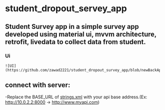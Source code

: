 # student_dropout_servey_app

## Student Survey app in a simple survey app developed using material ui, mvvm architecture, retrofit, livedata to collect data from student.
### Ui
    ![UI](https://github.com/zawad2221/student_dropout_survey_app/blob/newBackAproach/StudentSurvey/photo/Screenshot_1617789057.png)

## connect with server:
   -Replace the BASE_URL of [strings.xml](https://github.com/zawad2221/student_dropout_servey_app/blob/newBackAproach/StudentSurvey/app/src/main/res/values/strings.xml) with your api base address.(Ex: http://10.0.2.2:8000 -> http://www.myapi.com)
